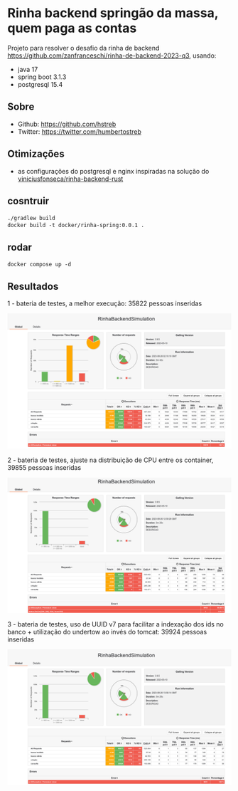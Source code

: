 # Rinha backend springão da massa, quem paga as contas 

Projeto para resolver o desafio da rinha de backend https://github.com/zanfranceschi/rinha-de-backend-2023-q3, usando:

- java 17
- spring boot 3.1.3
- postgresql 15.4

## Sobre

- Github: https://github.com/hstreb
- Twitter: https://twitter.com/humbertostreb

## Otimizações

- as configurações do postgresql e nginx inspiradas na solução do [viniciusfonseca/rinha-backend-rust](https://github.com/viniciusfonseca/rinha-backend-rust/)

## cosntruir

```shell
./gradlew build
docker build -t docker/rinha-spring:0.0.1 .
```

## rodar

```shell
docker compose up -d
```

## Resultados

1 - bateria de testes, a melhor execução: 35822 pessoas inseridas

![img.png](imgs/execucao-01.png)

2 - bateria de testes, ajuste na distribuição de CPU entre os container, 39855 pessoas inseridas

![img.png](imgs/execucao-02.png)

3 - bateria de testes, uso de UUID v7 para facilitar a indexação dos ids no banco + utilização do undertow ao invés do tomcat: 39924 pessoas inseridas

![img.png](imgs/execucao-03.png)
